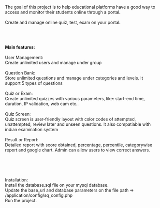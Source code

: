 
The goal of this project is to help educational platforms have a good way to access and monitor their students online through a portal.<br><br>
Create and manage online quiz, test, exam on your portal.<br>
<br> 

<br><br>
<strong>Main features:</strong><br>
<br>
 User Management: <br>
    Create unlimited users and manage under group
<br><br>
 Question Bank: <br>
    Store unlimited questions and manage under categories and levels. It support 5 types of questions
<br><br>
 Quiz or Exam: <br>
    Create unlimited quizzes with various parameters, like: start-end time, duration, IP validation, web cam etc..
<br><br>
 Quiz Screen: <br>
    Quiz screen is user-friendly layout with color codes of attempted, unattempted, review later and unseen questions. It also compatiable with indian examination system
<br><br>
 Result or Report: <br>
    Detailed report with score obtained, percentage, percentile, categorywise report and google chart. Admin can allow users to view correct answers.

<br><br>
<br><br>
 Installation: <br>
    Install the database.sql file on your mysql database. <br>
    Update the base_url and database parameters on the file path => /application/config/sq_config.php <br>
    Run the project.